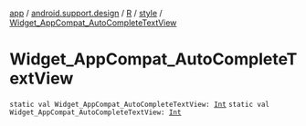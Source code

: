 [app](../../../index.md) / [android.support.design](../../index.md) / [R](../index.md) / [style](index.md) / [Widget_AppCompat_AutoCompleteTextView](.)

# Widget_AppCompat_AutoCompleteTextView

`static val Widget_AppCompat_AutoCompleteTextView: `[`Int`](https://kotlinlang.org/api/latest/jvm/stdlib/kotlin/-int/index.html)
`static val Widget_AppCompat_AutoCompleteTextView: `[`Int`](https://kotlinlang.org/api/latest/jvm/stdlib/kotlin/-int/index.html)